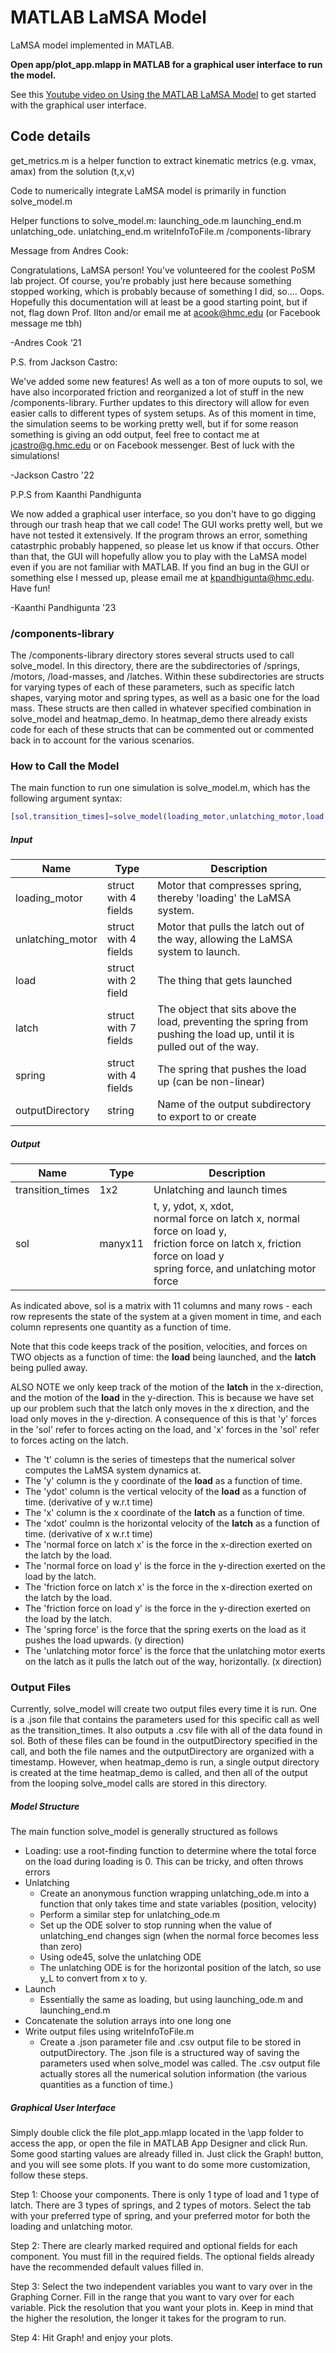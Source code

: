 # MATLAB LaMSA Model

LaMSA model implemented in MATLAB. 

**Open app/plot_app.mlapp in MATLAB for a graphical user interface to run the model.**

See this [Youtube video on Using the MATLAB LaMSA Model](https://youtu.be/c-lTELC9GgM) to get started with the graphical user interface.

## Code details

get_metrics.m is a helper function to extract kinematic metrics (e.g. vmax, amax) from the solution (t,x,v)


Code to numerically integrate LaMSA model is primarily in function solve_model.m

Helper functions to solve_model.m:
launching_ode.m
launching_end.m
unlatching_ode.
unlatching_end.m
writeInfoToFile.m
/components-library


Message from Andres Cook:

Congratulations, LaMSA person! You’ve volunteered for the coolest PoSM lab project. Of course, you’re probably just here because something stopped working, which is probably because of something I did, so…. Oops. Hopefully this documentation will at least be a good starting point, but if not, flag down Prof. Ilton and/or email me at acook@hmc.edu (or Facebook message me tbh)

-Andres Cook ‘21

P.S. from Jackson Castro:

We've added some new features! As well as a ton of more ouputs to sol, we have also incorporated friction and reorganized a lot of stuff in the new /components-library. Further updates to this directory will allow for even easier calls to different types of system setups. As of this moment in time, the simulation seems to be working pretty well, but if for some reason something is giving an odd output, feel free to contact me at jcastro@g.hmc.edu or on Facebook messenger. Best of luck with the simulations!

-Jackson Castro '22

P.P.S from Kaanthi Pandhigunta

We now added a graphical user interface, so you don't have to go digging through our trash heap that we call code! The GUI works pretty well, but we have not tested it extensively. If the program throws an error, something catastrphic probably happened, so please let us know if that occurs. Other than that, the GUI will hopefully allow you to play with the LaMSA model even if you are not familiar with MATLAB. If you find an bug in the GUI or something else I messed up, please email me at kpandhigunta@hmc.edu. Have fun!

-Kaanthi Pandhigunta '23


### /components-library
The /components-library directory stores several structs used to call solve_model. In this directory, there are the subdirectories of /springs, /motors, /load-masses, and /latches. Within these subdirectories are structs for varying types of each of these parameters, such as specific latch shapes, varying motor and spring types, as well as a basic one for the load mass. These structs are then called in whatever specified combination in solve_model and heatmap_demo. In heatmap_demo there already exists code for each of these structs that can be commented out or commented back in to account for the various scenarios.

### How to Call the Model
The main function to run one simulation is solve_model.m, which has the following argument syntax:

``` matlab
[sol,transition_times]=solve_model(loading_motor,unlatching_motor,load,latch,spring, outputDirectory)
```

##### Input

Name	           |         Type          | Description
---------------- | --------------------- | -----------------
loading_motor	   | struct with 4 fields	 | Motor that compresses spring, thereby 'loading' the LaMSA system.
unlatching_motor | struct with 4 fields  | Motor that pulls the latch out of the way, allowing the LaMSA system to launch.
load             | struct with 2 field	 | The thing that gets launched
latch            | struct with 7 fields	 | The object that sits above the load, preventing the spring from pushing the load up, until it is pulled out of the way. 
spring           | struct with 4 fields  | The spring that pushes the load up (can be non-linear)
outputDirectory  |         string        | Name of the output subdirectory <br> to export to or create

##### Output

Name              |	Type      |	Description
---------------   | --------  | -------------------
transition_times	|  1x2	    | Unlatching and launch times
sol	              |  manyx11  | t, y, ydot, x, xdot, <br> normal force on latch x, normal force on load y, <br> friction force on latch x, friction force on load y <br> spring force, and unlatching motor force

As indicated above, sol is a matrix with 11 columns and many rows - each row represents the state of the system at a given moment in time, and each column represents one quantity as a function of time.

Note that this code keeps track of the position, velocities, and forces on TWO objects as a function of time: the **load** being launched, and the **latch** being pulled away.

ALSO NOTE we only keep track of the motion of the **latch** in the x-direction, and the motion of the **load** in the y-direction. This is because we have set up our problem such that the latch only moves in the x direction, and the load only moves in the y-direction. A consequence of this is that 'y' forces in the 'sol' refer to forces acting on the load, and 'x' forces in the 'sol' refer to forces acting on the latch. 

+ The 't' column is the series of timesteps that the numerical solver computes the LaMSA system dynamics at.
+ The 'y' column is the y coordinate of the **load** as a function of time. 
+ The 'ydot' column is the vertical velocity of the **load** as a function of time. (derivative of y w.r.t time)
+ The 'x' column is the x coordinate of the **latch** as a function of time. 
+ The 'xdot' coulmn is the horizontal velocity of the **latch** as a function of time. (derivative of x w.r.t time)
+ The 'normal force on latch x' is the force in the x-direction exerted on the latch by the load. 
+ The 'normal force on load y' is the force in the y-direction exerted on the load by the latch. 
+ The 'friction force on latch x' is the force in the x-direction exerted on the latch by the load. 
+ The 'friction force on load y' is the force in the y-direction exerted on the load by the latch. 
+ The 'spring force' is the force that the spring exerts on the load as it pushes the load upwards. (y direction)
+ The 'unlatching motor force' is the force that the unlatching motor exerts on the latch as it pulls the latch out of the way, horizontally. (x direction)

### Output Files
Currently, solve_model will create two output files every time it is run. One is a .json file that contains the parameters used for this specific call as well as the transition_times. It also outputs a .csv file with all of the data found in sol. Both of these files can be found in the outputDirectory specified in the call, and both the file names and the outputDirectory are organized with a timestamp. However, when heatmap_demo is run, a single output directory is created at the time heatmap_demo is called, and then all of the output from the looping solve_model calls are stored in this directory.

##### Model Structure
The main function solve_model is generally structured as follows
+ Loading: use a root-finding function to determine where the total force on the load during loading is 0. This can be tricky, and often throws errors
+ Unlatching
  + Create an anonymous function wrapping unlatching_ode.m into a function that only takes time and state variables (position, velocity)
  + Perform a similar step for unlatching_ode.m
  + Set up the ODE solver to stop running when the value of unlatching_end changes sign (when the normal force becomes less than zero)
  + Using ode45, solve the unlatching ODE
  + The unlatching ODE is for the horizontal position of the latch, so use y_L to convert from x to y.
+ Launch
  + Essentially the same as loading, but using launching_ode.m and launching_end.m
+ Concatenate the solution arrays into one long one
+ Write output files using writeInfoToFile.m
  + Create a .json parameter file and .csv output file to be stored in outputDirectory. The .json file is a structured way of saving the parameters used when solve_model was called. The .csv output file actually stores all the numerical solution information (the various quantities as a function of time.)

##### Graphical User Interface
Simply double click the file plot_app.mlapp located in the \app folder to access the app, or open the file in MATLAB App Designer and click Run. Some good starting values are already filled in. Just click the Graph! button, and you will see some plots. If you want to do some more customization, follow these steps.

Step 1: Choose your components. There is only 1 type of load and 1 type of latch. There are 3 types of springs, and 2 types of motors. Select the tab with your preferred type of spring, and your preferred motor for both the loading and unlatching motor.

Step 2: There are clearly marked required and optional fields for each component. You must fill in the required fields. The optional fields already have the recommended default values filled in.

Step 3: Select the two independent variables you want to vary over in the Graphing Corner. Fill in the range that you want to vary over for each variable. Pick the resolution that you want your plots in. Keep in mind that the higher the resolution, the longer it takes for the program to run.

Step 4: Hit Graph! and enjoy your plots.
